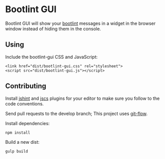 Bootlint GUI
============

Bootlint GUI will show your [bootlint](https://github.com/twbs/bootlint) messages in a widget in
the browser window instead of hiding them in the console.


Using
-----

Include the bootlint-gui CSS and JavaScript:

    <link href="dist/bootlint-gui.css" rel="stylesheet">
    <script src="dist/bootlint-gui.js"></script>


Contributing
------------

Install [jshint](http://jshint.com/install/) and
[jscs](http://jscs.info/overview.html#friendly-packages) plugins for your editor to make sure you
follow to the code conventions.

Send pull requests to the develop branch; This project uses [git-flow](http://jeffkreeftmeijer.com/2010/why-arent-you-using-git-flow/).

Install dependencies:

    npm install

Build a new dist:

    gulp build
